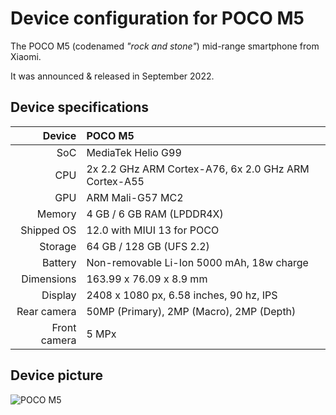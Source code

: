 Device configuration for POCO M5
==============

The POCO M5 (codenamed _"rock and stone"_) mid-range smartphone from Xiaomi.

It was announced & released in September 2022.

## Device specifications

| Device       | POCO M5                                                    |
| -----------: | :--------------------------------------------------------- |
| SoC          | MediaTek Helio G99                                         |
| CPU          | 2x 2.2 GHz ARM Cortex-A76, 6x 2.0 GHz ARM Cortex-A55       |
| GPU          | ARM Mali-G57 MC2                                           |
| Memory       | 4 GB / 6 GB RAM (LPDDR4X)                                  |
| Shipped OS   | 12.0 with MIUI 13 for POCO                                 |
| Storage      | 64 GB / 128 GB (UFS 2.2)                                   |
| Battery      | Non-removable Li-Ion 5000 mAh, 18w charge                  |
| Dimensions   | 163.99 x 76.09 x 8.9 mm                                    |
| Display      | 2408 x 1080 px, 6.58 inches, 90 hz, IPS                    |
| Rear camera  | 50MP (Primary), 2MP (Macro), 2MP (Depth)                   |
| Front camera | 5 MPx                                                     |

## Device picture

![POCO M5](https://www.static-src.com/wcsstore/Indraprastha/images/catalog/full//99/MTA-87043382/xiaomi_xiaomi_poco_m5_full31_mnso77ok.jpg)
